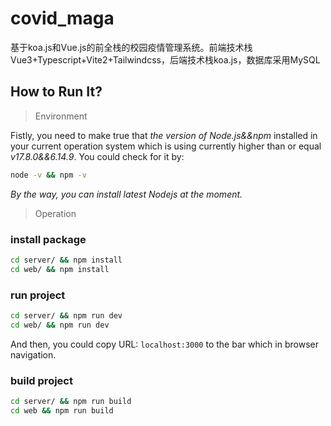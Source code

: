 # covid_maga
基于koa.js和Vue.js的前全栈的校园疫情管理系统。前端技术栈Vue3+Typescript+Vite2+Tailwindcss，后端技术栈koa.js，数据库采用MySQL

## How to Run It?

> Environment

Fistly, you need to make true that *the version of Node.js&&npm* installed in your current operation system which is using currently higher than or equal *v17.8.0&&6.14.9*.
You could check for it by:
```bash
node -v && npm -v
```
*By the way, you can install latest Nodejs at the moment.*

> Operation
### install package
```bash
cd server/ && npm install
cd web/ && npm install
```

### run project
```bash
cd server/ && npm run dev
cd web/ && npm run dev
```
And then, you could copy URL: `localhost:3000` to the bar which in browser navigation.

### build project
```bash
cd server/ && npm run build
cd web && npm run build
```
